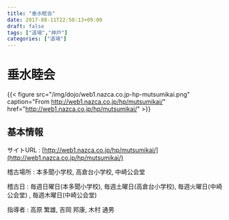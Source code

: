 ```yaml
---
title: "垂水睦会"
date: 2017-08-11T22:50:13+09:00
draft: false
tags: ["道場","神戸"]
categories: ["道場"]
---
```

# 垂水睦会

{{< figure  src="/img/dojo/web1.nazca.co.jp-hp-mutsumikai.png" caption="From http://web1.nazca.co.jp/hp/mutsumikai/" href="http://web1.nazca.co.jp/hp/mutsumikai/" >}}

## 基本情報

サイトURL
: [http://web1.nazca.co.jp/hp/mutsumikai/](http://web1.nazca.co.jp/hp/mutsumikai/)
 <!--more--> 
稽古場所
: 本多聞小学校, 高倉台小学校, 中崎公会堂

稽古日
: 毎週日曜日(本多聞小学校), 毎週土曜日(高倉台小学校), 毎週火曜日(中崎公会堂) , 毎週木曜日(中崎公会堂)

指導者
: 高原 繁雄, 吉岡 邦康, 木村 通男
